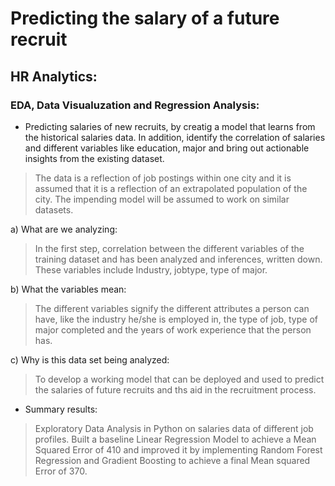 # Predicting the salary of a future recruit
## HR Analytics:
### EDA, Data Visualuzation and Regression Analysis:

- Predicting salaries of new recruits, by creatig a model that learns from the historical salaries data. In addition, identify the correlation of salaries and different variables like education, major and bring out actionable insights from the existing dataset.

>The data is a reflection of job postings within one city and it is assumed that it is a reflection of an extrapolated population of the city. The impending model will be assumed to work on similar datasets.


a) What are we analyzing:

>In the first step, correlation between the different variables of the training dataset and has been analyzed and inferences, written down. These variables include Industry, jobtype, type of major.

b) What the variables mean:

>The different variables signify the different attributes a person can have, like the industry he/she is employed in, the type of job, type of major completed and the years of work experience that the person has.

c) Why is this data set being analyzed:

>To develop a working model that can be deployed and used to predict the salaries of future recruits and ths aid in the recruitment process.

- Summary results:
>Exploratory Data Analysis in Python on salaries data of different job profiles. Built a baseline Linear Regression Model to achieve a Mean Squared Error of 410 and improved it by implementing Random Forest Regression and Gradient Boosting to achieve a final Mean squared Error of 370.
